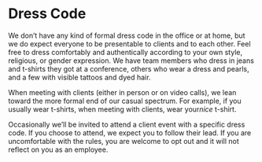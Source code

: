 # Dress Code

We don’t have any kind of formal dress code in the office or at home, but we do expect everyone to be presentable to clients and to each other. Feel free to dress comfortably and authentically according to your own style, religious, or gender expression. We have team members who dress in jeans and t-shirts they got at a conference, others who wear a dress and pearls, and a few with visible tattoos and dyed hair.

When meeting with clients \(either in person or on video calls\), we lean toward the more formal end of our casual spectrum. For example, if you usually wear t-shirts, when meeting with clients, wear your _​nice​_ t-shirt.

Occasionally we’ll be invited to attend a client event with a specific dress code. If you choose to attend, we expect you to follow their lead. If you are uncomfortable with the rules, you are welcome to opt out and it will not reflect on you as an employee.

